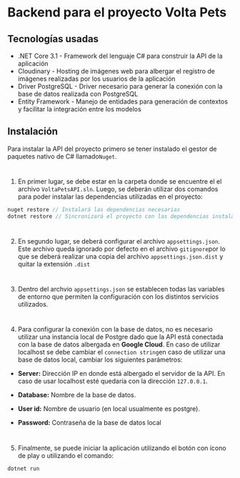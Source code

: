 # Backend para el proyecto Volta Pets

## Tecnologías usadas
+ .NET Core 3.1 - Framework del lenguaje C# para construir la API de la aplicación
+ Cloudinary - Hosting de imágenes web para albergar el registro de imágenes realizadas por los usuarios de la aplicación
+ Driver PostgreSQL - Driver necesario para generar la conexión con la base de datos realizada con PostgreSQL
+ Entity Framework - Manejo de entidades para generación de contextos y facilitar la integración entre los modelos


## Instalación
Para instalar la API del proyecto primero se tener instalado el gestor de paquetes nativo de C# llamado`Nuget`.
#
1. En primer lugar, se debe estar en la carpeta donde se encuentre el el archivo `VoltaPetsAPI.sln`. Luego, se deberán utilizar dos comandos para poder instalar las dependencias utilizadas en el proyecto:

```csharp
nuget restore // Instalará las dependencias necesarias
dotnet restore // Sincronizará el proyecto con las dependencias instaladas
```
#
2. En segundo lugar, se deberá configurar el archivo `appsettings.json`. Este archivo queda ignorado por defecto en el archivo `gitignore`por lo que se deberá realizar una copia del archivo `appsettings.json.dist` y quitar la extensión `.dist`

#
3. Dentro del archvio `appsettings.json` se establecen todas las variables de entorno que permiten la configuración con los distintos servicios utilizados. 

#
4. Para configurar la conexión con la base de datos, no es necesario utilizar una instancia local de Postgre dado que la API está conectada con la base de datos albergada en **Google Cloud**. En caso de utilizar localhost se debe cambiar el `connection string`en caso de utilizar una base de datos local, cambiar los siguientes parámetros:

+ **Server:** Dirección IP en donde está albergado el servidor de la API. En caso de usar localhost esté quedaría con la dirección `127.0.0.1`.

+ **Database:** Nombre de la base de datos.

+ **User id:** Nombre de usuario (en local usualmente es postgre).

+ **Password:** Contraseña de la base de datos local

#
5. Finalmente, se puede iniciar la aplicación utilizando el botón con ícono de play o utilizando el comando:

```csharp
dotnet run
```

